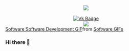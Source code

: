 <div id="header" align="center">
  <img src="https://media.giphy.com/media/iIqmM5tTjmpOB9mpbn/giphy.gif"/>
</div>

<br>
<div id="badges" align="center">
  <a href="https://vk.com/sentir_passeul">
    <img src="https://img.shields.io/badge/Vk-blue?style=for-the-badge&logo=Vk&logoColor=white" alt="Vk Badge"/>
  </a>
</div>

<div id="views" align="center">
  <img src="https://komarev.com/ghpvc/?username=sentirpasseul&style=flat-square&color=blue" alt=""/>
</div>
  
<div align="center">
  <img src="https://tenor.com/bPQ5y.gif"/>
</div>  

<div class="tenor-gif-embed" data-postid="24712790" data-share-method="host" data-aspect-ratio="1.33333" data-width="100%"><a href="https://tenor.com/view/software-software-development-gif-24712790">Software Software Development GIF</a>from <a href="https://tenor.com/search/software-gifs">Software GIFs</a></div> <script type="text/javascript" async src="https://tenor.com/embed.js"></script>
  
### Hi there 👋

<!--
**sentirpasseul/sentirpasseul** is a ✨ _special_ ✨ repository because its `README.md` (this file) appears on your GitHub profile.

Here are some ideas to get you started:

- 🔭 I’m currently working on ...
- 🌱 I’m currently learning ...
- 👯 I’m looking to collaborate on ...
- 🤔 I’m looking for help with ...
- 💬 Ask me about ...
- 📫 How to reach me: ...
- 😄 Pronouns: ...
- ⚡ Fun fact: ...
-->
